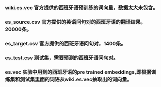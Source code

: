 ### wiki.es.vec 官方提供的西班牙语预训练的词向量，数据太大未包含。
### es_source.csv 官方提供的英语问句对的西班牙语的翻译结果，20000条。
### es_target.csv 官方提供的西班牙语问句对，1400条。
### es_test.csv 测试集，需要预测的西班牙语问句对。
### es.vec 实验中用到的西班牙语的pre trained embeddings,即根据训练集和测试集里面的词语从wiki.es.vec抽取出的词向量。